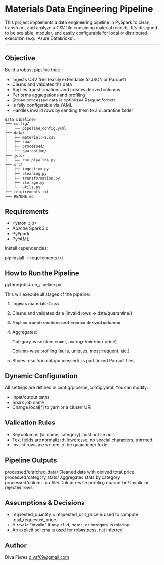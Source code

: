# Materials Data Engineering Pipeline

This project implements a data engineering pipeline in PySpark to clean, transform, and analyze a CSV file containing material records. It's designed to be scalable, modular, and easily configurable for local or distributed execution (e.g., Azure Databricks).

---

## Objective

Build a robust pipeline that:

- Ingests CSV files (easily extendable to JSON or Parquet)
- Cleans and validates the data
- Applies transformations and creates derived columns
- Performs aggregations and profiling
- Stores processed data in optimized Parquet format
- Is fully configurable via YAML
- Handles invalid rows by sending them to a quarantine folder

```bash
data_pipeline/
├── config/
│   └── pipeline_config.yaml
├── data/
│   ├── materials-2.csv
│   ├── raw/
│   ├── processed/
│   └── quarantine/
├── jobs/
│   └── run_pipeline.py
├── src/
│   ├── ingestion.py
│   ├── cleaning.py
│   ├── transformation.py
│   ├── storage.py
│   └── utils.py
├── requirements.txt
└── README.md
```

## Requirements

- Python 3.8+
- Apache Spark 3.x
- PySpark
- PyYAML

Install dependencies:

pip install -r requirements.txt

## How to Run the Pipeline

python jobs/run_pipeline.py

This will execute all stages of the pipeline:

1. Ingests materials-2.csv

2. Cleans and validates data (invalid rows → data/quarantine/)

3. Applies transformations and creates derived columns

4. Aggregates:

    Category-wise (item count, average/min/max price)

    Column-wise profiling (nulls, uniques, most frequent, etc.)

5. Stores results in data/processed/ as partitioned Parquet files

## Dynamic Configuration

All settings are defined in config/pipeline_config.yaml. You can modify:

- Input/output paths
- Spark job name
- Change local[*] to yarn or a cluster URI
  
## Validation Rules

- Key columns (id, name, category) must not be null.
- Text fields are normalized: lowercase, no special characters, trimmed.
- Invalid rows are written to the quarantine/ folder.

## Pipeline Outputs

processed/enriched_data/    Cleaned data with derived total_price
processed/category_stats/   Aggregated stats by category
processed/column_profile/   Column-wise profiling
quarantine/                 Invalid or rejected rows

## Assumptions & Decisions

- requested_quantity × requested_unit_price is used to compute total_requested_price.
- A row is "invalid" if any of id, name, or category is missing.
- An explicit schema is used for robustness, not inferred.

## Author

Diva Flores
<divaf09@gmail.com>
